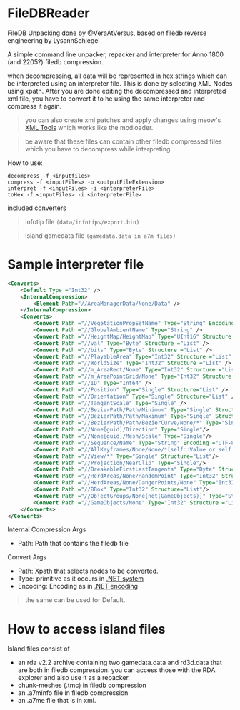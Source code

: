 # FileDBReader

FileDB Unpacking done by @VeraAtVersus, based on filedb reverse engineering by LysannSchlegel

A simple command line unpacker, repacker and interpreter for Anno 1800 (and 2205?) filedb compression. 


when decompressing, all data will be represented in hex strings which can be interpreted using an interpreter file. This is done by selecting XML Nodes using xpath. After you are done editing the decompressed and interpreted xml file, you have to convert it to he using the same interpreter and compress it again.
 >you can also create xml patches and apply changes using meow's [XML Tools](https://github.com/xforce/anno1800-mod-loader/releases/tag/v0.7.12) which works like the modloader.

> be aware that these files can contain other filedb compressed files which you have to decompress while interpreting. 

How to use: 

```
decompress -f <inputfiles>
compress -f <inputFiles> -o <outputFileExtension>
interpret -f <inputFiles> -i <interpreterFile>
toHex -f <inputFiles> -i <interpreterFile>
```

included converters

> infotip file ````(data/infotips/export.bin)````

> island gamedata file ````(gamedata.data in a7m files)````

# Sample interpreter file

```xml
<Converts>
    <Default Type ="Int32" />
    <InternalCompression>
        <Element Path="//AreaManagerData/None/Data" />
    </InternalCompression>
    <Converts>
        <Convert Path ="//VegetationPropSetName" Type="String" Encoding="UTF-8" />
        <Convert Path ="//GlobalAmbientName" Type="String" />
        <Convert Path ="//HeightMap/HeightMap" Type="UInt16" Structure ="List" />
        <Convert Path ="//val" Type="Byte" Structure ="List" />
        <Convert Path ="//bits" Type="Byte" Structure ="List" />
        <Convert Path ="//PlayableArea" Type="Int32" Structure ="List" />
        <Convert Path ="//WorldSize" Type="Int32" Structure ="List" />
        <Convert Path ="//m_AreaRect/None" Type="Int32" Structure ="List" />
        <Convert Path ="//m_AreaPointGrid/None" Type="Int32" Structure ="List" />
        <Convert Path ="//ID" Type="Int64" />
        <Convert Path ="//Position" Type="Single" Structure="List" />
        <Convert Path ="//Orientation" Type="Single" Structure="List" />
        <Convert Path ="//TangentScale" Type="Single" />
        <Convert Path ="//BezierPath/Path/Minimum" Type="Single" Structure="List"/>
        <Convert Path ="//BezierPath/Path/Maximum" Type="Single" Structure="List"/>
        <Convert Path ="//BezierPath/Path/BezierCurve/None/*" Type="Single" Structure="List"/>
        <Convert Path ="//None[guid]/Direction" Type="Single"/>
        <Convert Path ="//None[guid]/Mesh/Scale" Type="Single"/>
        <Convert Path ="//Sequence/Name" Type="String" Encoding ="UTF-8"/>
        <Convert Path ="//AllKeyframes/None/None/*[self::Value or self::TangentIn or self::TangentOut]" Type="Single"/>
        <Convert Path ="//View/*" Type="Single" Structure="List"/>
        <Convert Path ="//Projection/NearClip" Type="Single"/>
        <Convert Path ="//BreakableFirstLastTangents" Type="Byte" Structure="List"/>
        <Convert Path ="//HerdAreas/None/RandomPoint" Type="Int32" Structure="List"/>
        <Convert Path ="//HerdAreas/None/DangerPoints/None" Type="Int32" Structure="List"/>
        <Convert Path ="//BBox" Type="Int32" Structure="List"/>
        <Convert Path ="//ObjectGroups/None[not(GameObjects)]" Type="String" Encoding="UTF-8"/>
        <Convert Path ="//GameObjects/None" Type="Int32" Structure ="List"/>
    </Converts>
</Converts>
```

Internal Compression Args
- Path: Path that contains the filedb file

Convert Args
- Path: Xpath that selects nodes to be converted. 
- Type: primitive as it occurs in [.NET system](https://docs.microsoft.com/de-de/dotnet/csharp/language-reference/builtin-types/built-in-types)
- Encoding: Encoding as in [.NET encoding](https://docs.microsoft.com/de-de/dotnet/api/system.text.encoding?view=net-5.0)

> the same can be used for Default. 


# How to access island files

Island files consist of

- an rda v2.2 archive containing two gamedata.data and rd3d.data that are both in filedb compression. you can access those with the RDA explorer and also use it as a repacker. 
- chunk-meshes (.tmc) in filedb compression 
- an .a7minfo file in filedb compression 
- an .a7me file that is in xml. 










